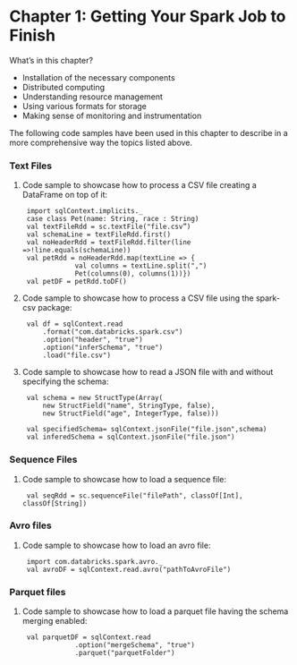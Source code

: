 # Chapter 1: Getting Your Spark Job to Finish

What’s in this chapter?

- Installation of the necessary components
 - Distributed computing
 - Understanding resource management
 - Using various formats for storage 
 - Making sense of monitoring and instrumentation
 
The following code samples have been used in this chapter to describe in a more comprehensive way the topics listed above.

### Text Files

1. Code sample to showcase how to process a CSV file creating a DataFrame on top of it:

        import sqlContext.implicits._
        case class Pet(name: String, race : String)
        val textFileRdd = sc.textFile("file.csv”)
        val schemaLine = textFileRdd.first()
        val noHeaderRdd = textFileRdd.filter(line =>!line.equals(schemaLine))
        val petRdd = noHeaderRdd.map(textLine => {
                    val columns = textLine.split(",")
                    Pet(columns(0), columns(1))})
        val petDF = petRdd.toDF()
        
2. Code sample to showcase how to process a CSV file using the spark-csv package:

        val df = sqlContext.read
            .format("com.databricks.spark.csv")
            .option("header", "true")
            .option("inferSchema", "true")
            .load("file.csv")
            
3. Code sample to showcase how to read a JSON file with and without specifying the schema:

        val schema = new StructType(Array(
            new StructField("name", StringType, false),
            new StructField("age", IntegerType, false)))

        val specifiedSchema= sqlContext.jsonFile("file.json",schema)
        val inferedSchema = sqlContext.jsonFile("file.json")
        
### Sequence Files

1. Code sample to showcase how to load a sequence file:

        val seqRdd = sc.sequenceFile("filePath", classOf[Int], classOf[String])

### Avro files

1. Code sample to showcase how to load an avro file:

        import com.databricks.spark.avro._ 
        val avroDF = sqlContext.read.avro("pathToAvroFile")

### Parquet files

1. Code sample to showcase how to load a parquet file having the schema merging enabled:

        val parquetDF = sqlContext.read
                    .option("mergeSchema", "true")
                    .parquet("parquetFolder")
                    
